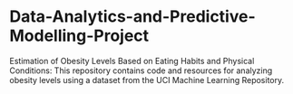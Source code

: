 # Data-Analytics-and-Predictive-Modelling-Project
Estimation of Obesity Levels Based on Eating Habits and Physical Conditions: This repository contains code and resources for analyzing obesity levels using a dataset from the UCI Machine Learning Repository.
